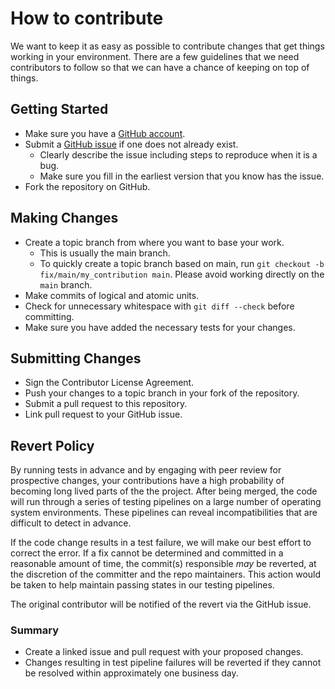 # How to contribute

We want to keep it as easy as possible to contribute changes that
get things working in your environment. There are a few guidelines that we
need contributors to follow so that we can have a chance of keeping on
top of things.

<!-- TODO: add slack info once we determine the best channel going forward-->

## Getting Started

* Make sure you have a [GitHub account](https://github.com/join).
* Submit a [GitHub issue](https://github.com/vmware-tanzu/nozzle-for-microsoft-azure-log-analytics/issues)
  if one does not already exist.
  * Clearly describe the issue including steps to reproduce when it is a bug.
  * Make sure you fill in the earliest version that you know has the issue.
* Fork the repository on GitHub.

## Making Changes

* Create a topic branch from where you want to base your work.
  * This is usually the main branch.
  * To quickly create a topic branch based on main, run `git checkout -b
    fix/main/my_contribution main`. Please avoid working directly on the
    `main` branch.
* Make commits of logical and atomic units.
* Check for unnecessary whitespace with `git diff --check` before committing.
* Make sure you have added the necessary tests for your changes.

## Submitting Changes

* Sign the Contributor License Agreement. <!-- TODO: add link to this -->
* Push your changes to a topic branch in your fork of the repository.
* Submit a pull request to this repository.
* Link pull request to your GitHub issue.

## Revert Policy

By running tests in advance and by engaging with peer review for prospective
changes, your contributions have a high probability of becoming long lived
parts of the the project. After being merged, the code will run through a
series of testing pipelines on a large number of operating system
environments. These pipelines can reveal incompatibilities that are difficult
to detect in advance.

If the code change results in a test failure, we will make our best effort to
correct the error. If a fix cannot be determined and committed in a reasonable
amount of time, the commit(s) responsible _may_ be reverted, at the
discretion of the committer and the repo maintainers. This action would be taken
to help maintain passing states in our testing pipelines.

The original contributor will be notified of the revert via the GitHub issue.

### Summary

* Create a linked issue and pull request with your proposed changes.
* Changes resulting in test pipeline failures will be reverted if they cannot
  be resolved within approximately one business day.

